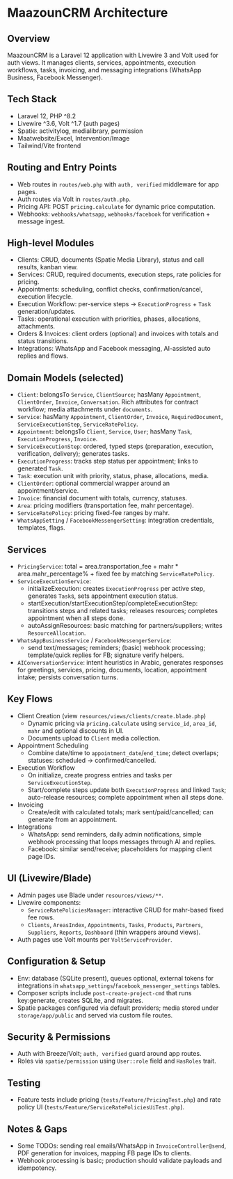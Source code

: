 # MaazounCRM Architecture

## Overview
MaazounCRM is a Laravel 12 application with Livewire 3 and Volt used for auth views. It manages clients, services, appointments, execution workflows, tasks, invoicing, and messaging integrations (WhatsApp Business, Facebook Messenger).

## Tech Stack
- Laravel 12, PHP ^8.2
- Livewire ^3.6, Volt ^1.7 (auth pages)
- Spatie: activitylog, medialibrary, permission
- Maatwebsite/Excel, Intervention/Image
- Tailwind/Vite frontend

## Routing and Entry Points
- Web routes in `routes/web.php` with `auth, verified` middleware for app pages.
- Auth routes via Volt in `routes/auth.php`.
- Pricing API: POST `pricing.calculate` for dynamic price computation.
- Webhooks: `webhooks/whatsapp`, `webhooks/facebook` for verification + message ingest.

## High-level Modules
- Clients: CRUD, documents (Spatie Media Library), status and call results, kanban view.
- Services: CRUD, required documents, execution steps, rate policies for pricing.
- Appointments: scheduling, conflict checks, confirmation/cancel, execution lifecycle.
- Execution Workflow: per-service steps → `ExecutionProgress` + `Task` generation/updates.
- Tasks: operational execution with priorities, phases, allocations, attachments.
- Orders & Invoices: client orders (optional) and invoices with totals and status transitions.
- Integrations: WhatsApp and Facebook messaging, AI-assisted auto replies and flows.

## Domain Models (selected)
- `Client`: belongsTo `Service`, `ClientSource`; hasMany `Appointment`, `ClientOrder`, `Invoice`, `Conversation`. Rich attributes for contract workflow; media attachments under `documents`.
- `Service`: hasMany `Appointment`, `ClientOrder`, `Invoice`, `RequiredDocument`, `ServiceExecutionStep`, `ServiceRatePolicy`.
- `Appointment`: belongsTo `Client`, `Service`, `User`; hasMany `Task`, `ExecutionProgress`, `Invoice`.
- `ServiceExecutionStep`: ordered, typed steps (preparation, execution, verification, delivery); generates tasks.
- `ExecutionProgress`: tracks step status per appointment; links to generated `Task`.
- `Task`: execution unit with priority, status, phase, allocations, media.
- `ClientOrder`: optional commercial wrapper around an appointment/service.
- `Invoice`: financial document with totals, currency, statuses.
- `Area`: pricing modifiers (transportation fee, mahr percentage).
- `ServiceRatePolicy`: pricing fixed-fee ranges by mahr.
- `WhatsAppSetting` / `FacebookMessengerSetting`: integration credentials, templates, flags.

## Services
- `PricingService`: total = area.transportation_fee + mahr * area.mahr_percentage% + fixed fee by matching `ServiceRatePolicy`.
- `ServiceExecutionService`:
  - initializeExecution: creates `ExecutionProgress` per active step, generates `Task`s, sets appointment execution status.
  - startExecution/startExecutionStep/completeExecutionStep: transitions steps and related tasks; releases resources; completes appointment when all steps done.
  - autoAssignResources: basic matching for partners/suppliers; writes `ResourceAllocation`.
- `WhatsAppBusinessService` / `FacebookMessengerService`:
  - send text/messages; reminders; (basic) webhook processing; template/quick replies for FB; signature verify helpers.
- `AIConversationService`: intent heuristics in Arabic, generates responses for greetings, services, pricing, documents, location, appointment intake; persists conversation turns.

## Key Flows
- Client Creation (view `resources/views/clients/create.blade.php`)
  - Dynamic pricing via `pricing.calculate` using `service_id`, `area_id`, `mahr` and optional discounts in UI.
  - Documents upload to `Client` media collection.
- Appointment Scheduling
  - Combine date/time to `appointment_date`/`end_time`; detect overlaps; statuses: scheduled → confirmed/cancelled.
- Execution Workflow
  - On initialize, create progress entries and tasks per `ServiceExecutionStep`.
  - Start/complete steps update both `ExecutionProgress` and linked `Task`; auto-release resources; complete appointment when all steps done.
- Invoicing
  - Create/edit with calculated totals; mark sent/paid/cancelled; can generate from an appointment.
- Integrations
  - WhatsApp: send reminders, daily admin notifications, simple webhook processing that loops messages through AI and replies.
  - Facebook: similar send/receive; placeholders for mapping client page IDs.

## UI (Livewire/Blade)
- Admin pages use Blade under `resources/views/**`.
- Livewire components:
  - `ServiceRatePoliciesManager`: interactive CRUD for mahr-based fixed fee rows.
  - `Clients`, `AreasIndex`, `Appointments`, `Tasks`, `Products`, `Partners`, `Suppliers`, `Reports`, `Dashboard` (thin wrappers around views).
- Auth pages use Volt mounts per `VoltServiceProvider`.

## Configuration & Setup
- Env: database (SQLite present), queues optional, external tokens for integrations in `whatsapp_settings`/`facebook_messenger_settings` tables.
- Composer scripts include `post-create-project-cmd` that runs key:generate, creates SQLite, and migrates.
- Spatie packages configured via default providers; media stored under `storage/app/public` and served via custom file routes.

## Security & Permissions
- Auth with Breeze/Volt; `auth, verified` guard around app routes.
- Roles via `spatie/permission` using `User::role` field and `HasRoles` trait.

## Testing
- Feature tests include pricing (`tests/Feature/PricingTest.php`) and rate policy UI (`tests/Feature/ServiceRatePoliciesUiTest.php`).

## Notes & Gaps
- Some TODOs: sending real emails/WhatsApp in `InvoiceController@send`, PDF generation for invoices, mapping FB page IDs to clients.
- Webhook processing is basic; production should validate payloads and idempotency.

